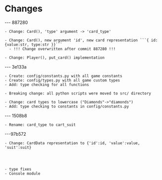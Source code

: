 # Changes

--- 887280

    - Change: Card(), 'type' argument -> 'card_type'

    - Change: Card(), new argument 'id', new card representation ```{ id: {value:str, type:str }}```
      - !!! Change overwritten after commit 887280 !!!

    - Change: Player(), put_card() implementation

--- 3e133a

    - Create: config/constants.py with all game constants
    - Create: config/types.py with all game custom types
    - Add: type checking for all functions

    - Breaking change: all python scripts were moved to src/ directory

    - Change: card types to lowercase ("Diamonds"->"diamonds")
    - Add: type checking to constants in config/constants.py

--- 1508b8

    - Rename: card_type to cart_suit

---97b572

    - Change: CardData representation to {'id':id, 'value':value, 'suit':suit}




    - type fixes
    - Console module
